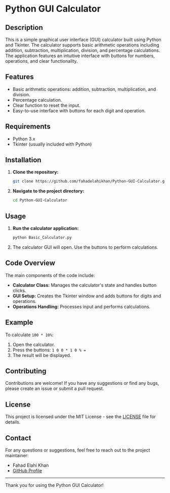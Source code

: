 # Python GUI Calculator

## Description

This is a simple graphical user interface (GUI) calculator built using Python and Tkinter. The calculator supports basic arithmetic operations including addition, subtraction, multiplication, division, and percentage calculations. The application features an intuitive interface with buttons for numbers, operations, and clear functionality.

## Features

- Basic arithmetic operations: addition, subtraction, multiplication, and division.
- Percentage calculation.
- Clear function to reset the input.
- Easy-to-use interface with buttons for each digit and operation.

## Requirements

- Python 3.x
- Tkinter (usually included with Python)

## Installation

1. **Clone the repository:**
    ```bash
    git clone https://github.com/fahadelahikhan/Python-GUI-Calculator.git
    ```
2. **Navigate to the project directory:**
    ```bash
    cd Python-GUI-Calculator
    ```

## Usage

1. **Run the calculator application:**
    ```bash
    python Basic_Calculator.py
    ```
2. The calculator GUI will open. Use the buttons to perform calculations.

## Code Overview

The main components of the code include:

- **Calculator Class:** Manages the calculator's state and handles button clicks.
- **GUI Setup:** Creates the Tkinter window and adds buttons for digits and operations.
- **Operations Handling:** Processes input and performs calculations.

## Example

To calculate `100 * 10%`:
1. Open the calculator.
2. Press the buttons: `1 0 0 * 1 0 % =`
3. The result will be displayed.

## Contributing

Contributions are welcome! If you have any suggestions or find any bugs, please create an issue or submit a pull request.

## License

This project is licensed under the MIT License - see the [LICENSE](LICENSE) file for details.

## Contact

For any questions or suggestions, feel free to reach out to the project maintainer:

- Fahad Elahi Khan
- [GitHub Profile](https://github.com/fahadelahikhan)

---

Thank you for using the Python GUI Calculator!
